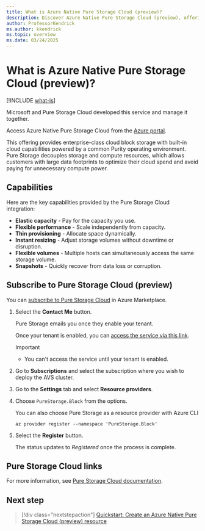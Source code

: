 ```yaml
---
title: What is Azure Native Pure Storage Cloud (preview)?
description: Discover Azure Native Pure Storage Cloud (preview), offering scalable and flexible enterprise-class cloud block storage with built-in capabilities via the Azure portal.
author: ProfessorKendrick
ms.author: kkendrick
ms.topic: overview
ms.date: 03/24/2025
---
```

# What is Azure Native Pure Storage Cloud (preview)?

[!INCLUDE [what-is](../includes/what-is.md)]

Microsoft and Pure Storage Cloud developed this service and manage it together.

Access Azure Native Pure Storage Cloud from the [Azure portal](https://portal.azure.com).

This offering provides enterprise-class cloud block storage with built-in cloud capabilities powered by a common Purity operating environment. Pure Storage decouples storage and compute resources, which allows customers with large data footprints to optimize their cloud spend and avoid paying for unnecessary compute power.

## Capabilities

Here are the key capabilities provided by the Pure Storage Cloud integration:

- **Elastic capacity** - Pay for the capacity you use.
- **Flexible performance** - Scale independently from capacity.
- **Thin provisioning** - Allocate space dynamically.
- **Instant resizing** - Adjust storage volumes without downtime or disruption.
- **Flexible volumes** - Multiple hosts can simultaneously access the same storage volume.
- **Snapshots** - Quickly recover from data loss or corruption.

## Subscribe to Pure Storage Cloud (preview)

You can [subscribe to Pure Storage Cloud](https://azuremarketplace.microsoft.com/marketplace/apps/purestoragemarketplaceadmin.psc_contact_me?tab=Overview) in Azure Marketplace.

1. Select the **Contact Me** button.

    Pure Storage emails you once they enable your tenant.

    Once your tenant is enabled, you can [access the service via this link](https://portal.azure.com/?Azure_Marketplace_PureStorage_assettypeoptions=%7B%22purestorage_block_reservations%22%3A%7B%22options%22%3A%22%22%7D%7D&Azure_Marketplace_PureStorage=true&feature.canmodifystamps=true#home).

    > [!IMPORTANT]
    > - You can't access the service until your tenant is enabled.

1. Go to **Subscriptions** and select the subscription where you wish to deploy the AVS cluster.

1. Go to the **Settings** tab and select **Resource providers**.

1. Choose `PureStorage.Block` from the options.

    
    You can also choose Pure Storage as a resource provider with Azure CLI <br />

    ```
    az provider register --namespace 'PureStorage.Block'
    ```

1. Select the **Register** button.

    The status updates to *Registered* once the process is complete.

## Pure Storage Cloud links

For more information, see [Pure Storage Cloud documentation](https://www.purestorage.com/solutions/cloud.html).

## Next step

> [!div class="nextstepaction"]
> [Quickstart: Create an Azure Native Pure Storage Cloud (preview) resource](create.md)